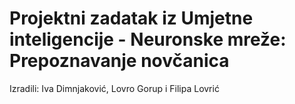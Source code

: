 # Projektni zadatak iz Umjetne inteligencije - Neuronske mreže: Prepoznavanje novčanica

Izradili: Iva Dimnjaković, Lovro Gorup i Filipa Lovrić
